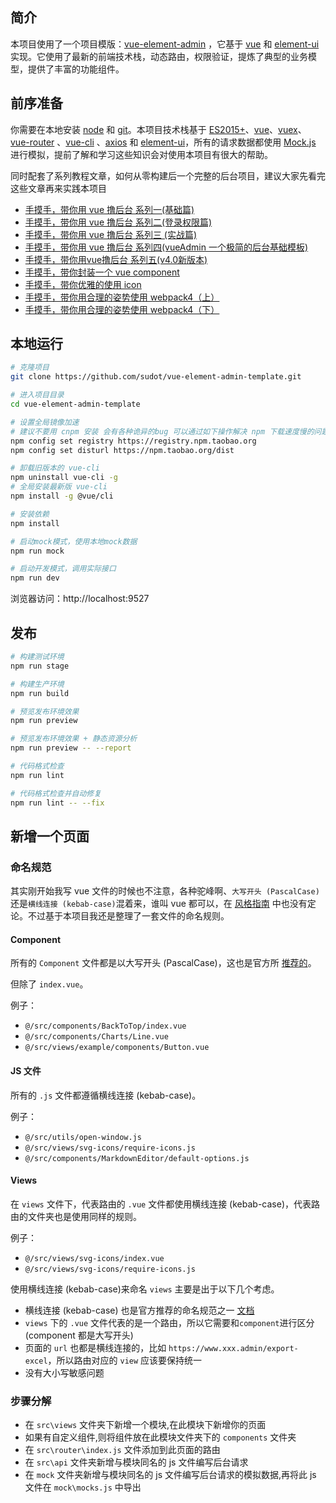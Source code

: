 ## 简介

本项目使用了一个项目模版：[vue-element-admin](https://panjiachen.github.io/vue-element-admin) ，它基于 [vue](https://github.com/vuejs/vue) 和 [element-ui](https://github.com/ElemeFE/element) 实现。它使用了最新的前端技术栈，动态路由，权限验证，提炼了典型的业务模型，提供了丰富的功能组件。

## 前序准备

你需要在本地安装 [node](http://nodejs.org/) 和 [git](https://git-scm.com/)。本项目技术栈基于 [ES2015+](http://es6.ruanyifeng.com/)、[vue](https://cn.vuejs.org/index.html)、[vuex](https://vuex.vuejs.org/zh-cn/)、[vue-router](https://router.vuejs.org/zh-cn/) 、[vue-cli](https://github.com/vuejs/vue-cli) 、[axios](https://github.com/axios/axios) 和 [element-ui](https://github.com/ElemeFE/element)，所有的请求数据都使用 [Mock.js](https://github.com/nuysoft/Mock) 进行模拟，提前了解和学习这些知识会对使用本项目有很大的帮助。

同时配套了系列教程文章，如何从零构建后一个完整的后台项目，建议大家先看完这些文章再来实践本项目

- [手摸手，带你用 vue 撸后台 系列一(基础篇)](https://juejin.im/post/59097cd7a22b9d0065fb61d2)
- [手摸手，带你用 vue 撸后台 系列二(登录权限篇)](https://juejin.im/post/591aa14f570c35006961acac)
- [手摸手，带你用 vue 撸后台 系列三 (实战篇)](https://juejin.im/post/593121aa0ce4630057f70d35)
- [手摸手，带你用 vue 撸后台 系列四(vueAdmin 一个极简的后台基础模板)](https://juejin.im/post/595b4d776fb9a06bbe7dba56)
- [手摸手，带你用vue撸后台 系列五(v4.0新版本)](https://juejin.im/post/5c92ff94f265da6128275a85)
- [手摸手，带你封装一个 vue component](https://segmentfault.com/a/1190000009090836)
- [手摸手，带你优雅的使用 icon](https://juejin.im/post/59bb864b5188257e7a427c09)
- [手摸手，带你用合理的姿势使用 webpack4（上）](https://juejin.im/post/5b56909a518825195f499806)
- [手摸手，带你用合理的姿势使用 webpack4（下）](https://juejin.im/post/5b5d6d6f6fb9a04fea58aabc)

## 本地运行

```bash
# 克隆项目
git clone https://github.com/sudot/vue-element-admin-template.git

# 进入项目目录
cd vue-element-admin-template

# 设置全局镜像加速
# 建议不要用 cnpm 安装 会有各种诡异的bug 可以通过如下操作解决 npm 下载速度慢的问题
npm config set registry https://registry.npm.taobao.org
npm config set disturl https://npm.taobao.org/dist

# 卸载旧版本的 vue-cli
npm uninstall vue-cli -g
# 全局安装最新版 vue-cli
npm install -g @vue/cli

# 安装依赖
npm install

# 启动mock模式，使用本地mock数据
npm run mock

# 启动开发模式，调用实际接口
npm run dev
```

浏览器访问：http://localhost:9527

## 发布

```bash
# 构建测试环境
npm run stage

# 构建生产环境
npm run build
```

```bash
# 预览发布环境效果
npm run preview

# 预览发布环境效果 + 静态资源分析
npm run preview -- --report

# 代码格式检查
npm run lint

# 代码格式检查并自动修复
npm run lint -- --fix
```

## 新增一个页面

### 命名规范

其实刚开始我写 vue 文件的时候也不注意，各种驼峰啊、`大写开头 (PascalCase)`还是`横线连接 (kebab-case)`混着来，谁叫 vue 都可以，在 [风格指南](https://cn.vuejs.org/v2/style-guide/) 中也没有定论。不过基于本项目我还是整理了一套文件的命名规则。

#### Component

所有的 `Component` 文件都是以大写开头 (PascalCase)，这也是官方所 [推荐的](https://cn.vuejs.org/v2/style-guide/index.html#单文件组件文件的大小写-强烈推荐)。

但除了 `index.vue`。

例子：

- `@/src/components/BackToTop/index.vue`
- `@/src/components/Charts/Line.vue`
- `@/src/views/example/components/Button.vue`

#### JS 文件

所有的 `.js` 文件都遵循横线连接 (kebab-case)。

例子：

- `@/src/utils/open-window.js`
- `@/src/views/svg-icons/require-icons.js`
- `@/src/components/MarkdownEditor/default-options.js`

#### Views

在 `views` 文件下，代表路由的 `.vue` 文件都使用横线连接 (kebab-case)，代表路由的文件夹也是使用同样的规则。

例子：

- `@/src/views/svg-icons/index.vue`
- `@/src/views/svg-icons/require-icons.js`

使用横线连接 (kebab-case)来命名 `views` 主要是出于以下几个考虑。

- 横线连接 (kebab-case) 也是官方推荐的命名规范之一 [文档](https://cn.vuejs.org/v2/style-guide/index.html#单文件组件文件的大小写-强烈推荐)
- `views` 下的 `.vue` 文件代表的是一个路由，所以它需要和`component`进行区分(component 都是大写开头)
- 页面的 `url` 也都是横线连接的，比如 `https://www.xxx.admin/export-excel`，所以路由对应的 `view` 应该要保持统一
- 没有大小写敏感问题


### 步骤分解
 - 在 `src\views` 文件夹下新增一个模块,在此模块下新增你的页面
 - 如果有自定义组件,则将组件放在此模块文件夹下的 `components` 文件夹
 - 在 `src\router\index.js` 文件添加到此页面的路由
 - 在 `src\api` 文件夹新增与模块同名的 js 文件编写后台请求
 - 在 `mock` 文件夹新增与模块同名的 js 文件编写后台请求的模拟数据,再将此 js 文件在 `mock\mocks.js` 中导出
 